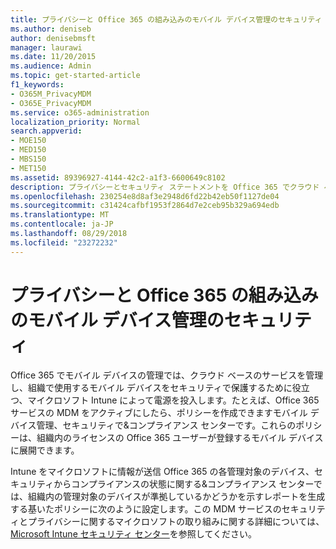 ```yaml
---
title: プライバシーと Office 365 の組み込みのモバイル デバイス管理のセキュリティ
ms.author: deniseb
author: denisebmsft
manager: laurawi
ms.date: 11/20/2015
ms.audience: Admin
ms.topic: get-started-article
f1_keywords:
- O365M_PrivacyMDM
- O365E_PrivacyMDM
ms.service: o365-administration
localization_priority: Normal
search.appverid:
- MOE150
- MED150
- MBS150
- MET150
ms.assetid: 89396927-4144-42c2-a1f3-6600649c8102
description: プライバシーとセキュリティ ステートメントを Office 365 でクラウド ベースのサービスでは、するために役立つ、マイクロソフト Intune によって電源を投入にモバイル デバイスを管理する管理し、組織内で使用するモバイル デバイスをセキュリティで保護します。
ms.openlocfilehash: 230254e8d8af3e2948d6fd22b42eb50f1127de04
ms.sourcegitcommit: c31424cafbf1953f2864d7e2ceb95b329a694edb
ms.translationtype: MT
ms.contentlocale: ja-JP
ms.lasthandoff: 08/29/2018
ms.locfileid: "23272232"
---
```

# <a name="privacy-and-security-for-built-in-mobile-device-management-for-office-365"></a>プライバシーと Office 365 の組み込みのモバイル デバイス管理のセキュリティ

Office 365 でモバイル デバイスの管理では、クラウド ベースのサービスを管理し、組織で使用するモバイル デバイスをセキュリティで保護するために役立つ、マイクロソフト Intune によって電源を投入します。たとえば、Office 365 サービスの MDM をアクティブにしたら、ポリシーを作成できますモバイル デバイス管理、セキュリティで&amp;コンプライアンス センターです。これらのポリシーは、組織内のライセンスの Office 365 ユーザーが登録するモバイル デバイスに展開できます。
  
Intune をマイクロソフトに情報が送信 Office 365 の各管理対象のデバイス、セキュリティからコンプライアンスの状態に関する&amp;コンプライアンス センターでは、組織内の管理対象のデバイスが準拠しているかどうかを示すレポートを生成する基いたポリシーに次のように設定します。この MDM サービスのセキュリティとプライバシーに関するマイクロソフトの取り組みに関する詳細については、 [Microsoft Intune セキュリティ センター](https://www.microsoft.com/en-us/server-cloud/products/intune-trust-center/overview.aspx)を参照してください。 
  


